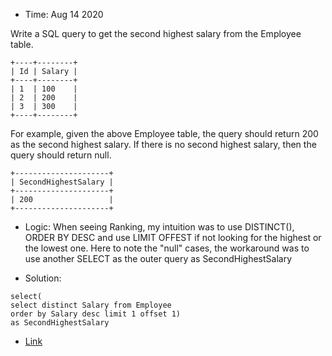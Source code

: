 * Time: Aug 14 2020

Write a SQL query to get the second highest salary from the Employee table.

```
+----+--------+
| Id | Salary |
+----+--------+
| 1  | 100    |
| 2  | 200    |
| 3  | 300    |
+----+--------+
```
For example, given the above Employee table, the query should return 200 as the second highest salary. 
If there is no second highest salary, then the query should return null.
```
+---------------------+
| SecondHighestSalary |
+---------------------+
| 200                 |
+---------------------+
```
* Logic: When seeing Ranking, my intuition was to use DISTINCT(), ORDER BY DESC and use LIMIT OFFEST if not looking for the highest or the lowest one.
Here to note the "null" cases, the workaround was to use another SELECT as the outer query as SecondHighestSalary

* Solution:
```
select(
select distinct Salary from Employee
order by Salary desc limit 1 offset 1)
as SecondHighestSalary 

```
* [Link](https://leetcode.com/problems/second-highest-salary/submissions/)

